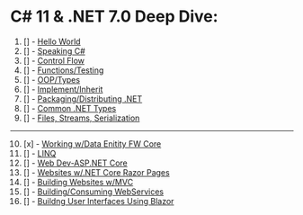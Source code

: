 # C# 11 & .NET 7.0 Deep Dive:
1. [] - [Hello World](--)       
2. [] - [Speaking C#](--)       
3. [] - [Control Flow]()       
4. [] - [Functions/Testing]()       
5. [] - [OOP/Types]()       
6. [] - [Implement/Inherit]()       
7. [] - [Packaging/Distributing .NET]()       
8. [] - [Common .NET Types]()       
9. [] - [Files, Streams, Serialization]()       
***        
10. [x] - [Working w/Data Enitity FW Core](EntityFWCore.md)       
11. [] - [LINQ]()       
12. [] - [Web Dev-ASP.NET Core]()       
13. [] - [Websites w/.NET Core Razor Pages]()       
14. [] - [Building Websites w/MVC]()       
15. [] - [Building/Consuming WebServices]()       
16. [] - [Buildng User Interfaces Using Blazor]()       